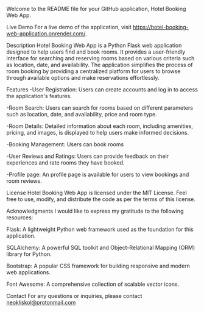 Welcome to the README file for your GitHub application, Hotel Booking Web App.

Live Demo
For a live demo of the application, visit https://hotel-booking-web-application.onrender.com/.

Description
Hotel Booking Web App is a Python Flask web application designed to help users find and book rooms. It provides a user-friendly interface for searching and reserving rooms based on various criteria such as location, date, and availability. The application simplifies the process of room booking by providing a centralized platform for users to browse through available options and make reservations effortlessly.

Features
-User Registration: Users can create accounts and log in to access the application's features.

-Room Search: Users can search for rooms based on different parameters such as location, date,     and availability, price and room type.

-Room Details: Detailed information about each room, including amenities, pricing, and images,     is displayed to help users make informed decisions.

-Booking Management: Users can book rooms

-User Reviews and Ratings: Users can provide feedback on their experiences and rate rooms they     have booked.

-Profile page: An profile page is available for users to view bookings and room reviews.


License
Hotel Booking Web App is licensed under the MIT License. Feel free to use, modify, and distribute the code as per the terms of this license.

Acknowledgments
I would like to express my gratitude to the following resources:

Flask: A lightweight Python web framework used as the foundation for this application.

SQLAlchemy: A powerful SQL toolkit and Object-Relational Mapping (ORM) library for Python.

Bootstrap: A popular CSS framework for building responsive and modern web applications.

Font Awesome: A comprehensive collection of scalable vector icons.


Contact
For any questions or inquiries, please contact neokliskol@protonmail.com